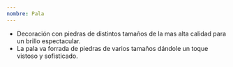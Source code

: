 ```yaml
---
nombre: Pala
---
```

- Decoración con piedras de distintos tamaños de la mas alta calidad para un brillo espectacular.
- La pala va forrada de piedras de varios tamaños dándole un toque vistoso y sofisticado.